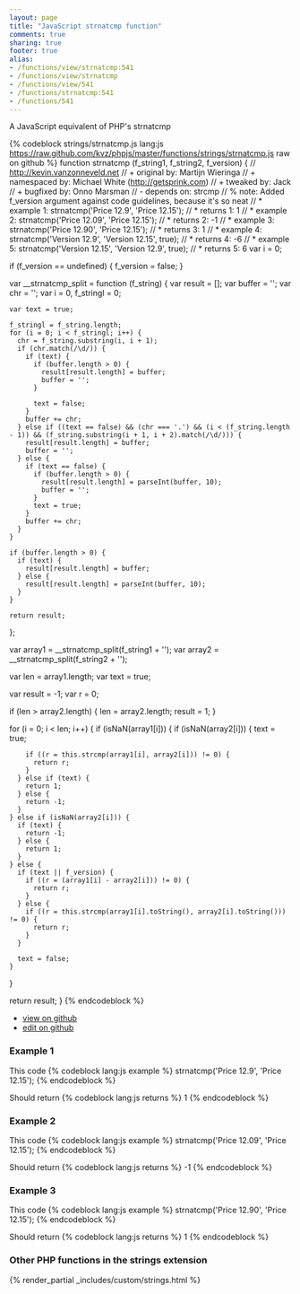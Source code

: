 ```yaml
---
layout: page
title: "JavaScript strnatcmp function"
comments: true
sharing: true
footer: true
alias:
- /functions/view/strnatcmp:541
- /functions/view/strnatcmp
- /functions/view/541
- /functions/strnatcmp:541
- /functions/541
---
```

<!-- Generated by Rakefile:build -->
A JavaScript equivalent of PHP's strnatcmp

{% codeblock strings/strnatcmp.js lang:js https://raw.github.com/kvz/phpjs/master/functions/strings/strnatcmp.js raw on github %}
function strnatcmp (f_string1, f_string2, f_version) {
  // http://kevin.vanzonneveld.net
  // +   original by: Martijn Wieringa
  // + namespaced by: Michael White (http://getsprink.com)
  // +    tweaked by: Jack
  // +   bugfixed by: Onno Marsman
  // -    depends on: strcmp
  // %          note: Added f_version argument against code guidelines, because it's so neat
  // *     example 1: strnatcmp('Price 12.9', 'Price 12.15');
  // *     returns 1: 1
  // *     example 2: strnatcmp('Price 12.09', 'Price 12.15');
  // *     returns 2: -1
  // *     example 3: strnatcmp('Price 12.90', 'Price 12.15');
  // *     returns 3: 1
  // *     example 4: strnatcmp('Version 12.9', 'Version 12.15', true);
  // *     returns 4: -6
  // *     example 5: strnatcmp('Version 12.15', 'Version 12.9', true);
  // *     returns 5: 6
  var i = 0;

  if (f_version == undefined) {
    f_version = false;
  }

  var __strnatcmp_split = function (f_string) {
    var result = [];
    var buffer = '';
    var chr = '';
    var i = 0,
      f_stringl = 0;

    var text = true;

    f_stringl = f_string.length;
    for (i = 0; i < f_stringl; i++) {
      chr = f_string.substring(i, i + 1);
      if (chr.match(/\d/)) {
        if (text) {
          if (buffer.length > 0) {
            result[result.length] = buffer;
            buffer = '';
          }

          text = false;
        }
        buffer += chr;
      } else if ((text == false) && (chr === '.') && (i < (f_string.length - 1)) && (f_string.substring(i + 1, i + 2).match(/\d/))) {
        result[result.length] = buffer;
        buffer = '';
      } else {
        if (text == false) {
          if (buffer.length > 0) {
            result[result.length] = parseInt(buffer, 10);
            buffer = '';
          }
          text = true;
        }
        buffer += chr;
      }
    }

    if (buffer.length > 0) {
      if (text) {
        result[result.length] = buffer;
      } else {
        result[result.length] = parseInt(buffer, 10);
      }
    }

    return result;
  };

  var array1 = __strnatcmp_split(f_string1 + '');
  var array2 = __strnatcmp_split(f_string2 + '');

  var len = array1.length;
  var text = true;

  var result = -1;
  var r = 0;

  if (len > array2.length) {
    len = array2.length;
    result = 1;
  }

  for (i = 0; i < len; i++) {
    if (isNaN(array1[i])) {
      if (isNaN(array2[i])) {
        text = true;

        if ((r = this.strcmp(array1[i], array2[i])) != 0) {
          return r;
        }
      } else if (text) {
        return 1;
      } else {
        return -1;
      }
    } else if (isNaN(array2[i])) {
      if (text) {
        return -1;
      } else {
        return 1;
      }
    } else {
      if (text || f_version) {
        if ((r = (array1[i] - array2[i])) != 0) {
          return r;
        }
      } else {
        if ((r = this.strcmp(array1[i].toString(), array2[i].toString())) != 0) {
          return r;
        }
      }

      text = false;
    }
  }

  return result;
}
{% endcodeblock %}

 - [view on github](https://github.com/kvz/phpjs/blob/master/functions/strings/strnatcmp.js)
 - [edit on github](https://github.com/kvz/phpjs/edit/master/functions/strings/strnatcmp.js)

### Example 1
This code
{% codeblock lang:js example %}
strnatcmp('Price 12.9', 'Price 12.15');
{% endcodeblock %}

Should return
{% codeblock lang:js returns %}
1
{% endcodeblock %}

### Example 2
This code
{% codeblock lang:js example %}
strnatcmp('Price 12.09', 'Price 12.15');
{% endcodeblock %}

Should return
{% codeblock lang:js returns %}
-1
{% endcodeblock %}

### Example 3
This code
{% codeblock lang:js example %}
strnatcmp('Price 12.90', 'Price 12.15');
{% endcodeblock %}

Should return
{% codeblock lang:js returns %}
1
{% endcodeblock %}


### Other PHP functions in the strings extension
{% render_partial _includes/custom/strings.html %}
